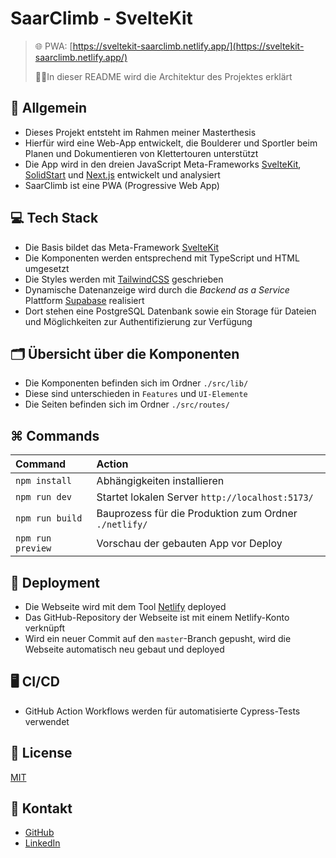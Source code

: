 # SaarClimb - SvelteKit

> 🌐 PWA: [https://sveltekit-saarclimb.netlify.app/](https://sveltekit-saarclimb.netlify.app/)
>
> 👷‍♀️In dieser README wird die Architektur des Projektes erklärt

## 📄 Allgemein
- Dieses Projekt entsteht im Rahmen meiner Masterthesis
- Hierfür wird eine Web-App entwickelt, die Boulderer und Sportler beim Planen und Dokumentieren von Klettertouren unterstützt
- Die App wird in den dreien JavaScript Meta-Frameworks [SvelteKit](https://kit.svelte.dev/), [SolidStart](https://start.solidjs.com/getting-started/what-is-solidstart) und [Next.js](https://nextjs.org/) entwickelt und analysiert
- SaarClimb ist eine PWA (Progressive Web App)

## 💻 Tech Stack

- Die Basis bildet das Meta-Framework [SvelteKit](https://kit.svelte.dev/)
- Die Komponenten werden entsprechend mit TypeScript und HTML umgesetzt
- Die Styles werden mit [TailwindCSS](https://tailwindcss.com/) geschrieben
- Dynamische Datenanzeige wird durch die _Backend as a Service_ Plattform [Supabase](https://supabase.io/) realisiert
- Dort stehen eine PostgreSQL Datenbank sowie ein Storage für Dateien und Möglichkeiten zur Authentifizierung zur Verfügung

## 🗂️ Übersicht über die Komponenten

- Die Komponenten befinden sich im Ordner `./src/lib/` 
- Diese sind unterschieden in `Features` und `UI-Elemente`
- Die Seiten befinden sich im Ordner `./src/routes/`

## ⌘ Commands

| Command           | Action                                                |
|:------------------|:------------------------------------------------------|
| `npm install`     | Abhängigkeiten installieren                           |
| `npm run dev`     | Startet lokalen Server `http://localhost:5173/`       |
| `npm run build`   | Bauprozess für die Produktion zum Ordner `./netlify/` |
| `npm run preview` | Vorschau der gebauten App vor Deploy                  |

## 🚀 Deployment

- Die Webseite wird mit dem Tool [Netlify](https://www.netlify.com/) deployed
- Das GitHub-Repository der Webseite ist mit einem Netlify-Konto verknüpft
- Wird ein neuer Commit auf den `master`-Branch gepusht, wird die Webseite automatisch neu gebaut und deployed

## 🖥️ CI/CD

- GitHub Action Workflows werden für automatisierte Cypress-Tests verwendet

## 📝 License

[MIT](https://choosealicense.com/licenses/mit/)

## 📧 Kontakt

- [GitHub](https://github.com/kreutzermaik)
- [LinkedIn](https://linkedin.com/in/maik-kreutzer-889a79197)
